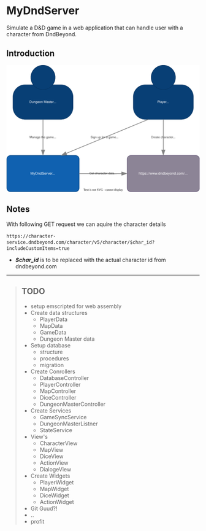# MyDndServer
Simulate a D&amp;D game in a web application that can handle user with a character from DndBeyond.

## Introduction 
![ProjectContext](doc/assets/context.svg)

## Notes
With following GET request we can aquire the character details
```
https://character-service.dndbeyond.com/character/v5/character/$char_id?includeCustomItems=true
```
- ***$char_id*** is to be replaced with the actual character id from dndbeyond.com

***

>## TODO
>- setup emscripted for web assembly
>- Create data structures
>    - PlayerData
>    - MapData
>    - GameData
>    - Dungeon Master data
>- Setup database
>    - structure
>    - procedures
>    - migration
>- Create Conrollers
>    - DatabaseController
>    - PlayerController
>    - MapController
>    - DiceController
>    - DungeonMasterController
>- Create Services
>    - GameSyncService
>    - DungeonMasterListner
>    - StateService
>- View's
>    - CharacterView
>    - MapView
>    - DiceView
>    - ActionView
>    - DialogeView
>- Create Widgets
>    - PlayerWidget
>    - MapWidget
>    - DiceWidget
>    - ActionWidget
>- Git Guud?!
>- ..
>- profit
